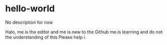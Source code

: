 # hello-world
No description for now

Halo, me is the editor and me is new to the Github me is learning and do not the understanding of this Please help i.
